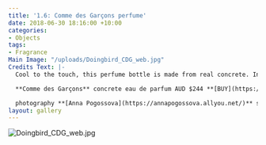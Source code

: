 ```yaml
---
title: '1.6: Comme des Garçons perfume'
date: 2018-06-30 18:16:00 +10:00
categories:
- Objects
tags:
- Fragrance
Main Image: "/uploads/Doingbird_CDG_web.jpg"
Credits Text: |-
  Cool to the touch, this perfume bottle is made from real concrete. Inside the bottle you'll find a woody scent appropriate for anyone who hates time-wasters.

  **Comme des Garçons** concrete eau de parfum AUD $244 **[BUY](https://bit.ly/2J7R0bs)**

  photography **[Anna Pogossova](https://annapogossova.allyou.net/)** styling **[Miguel Urbina Tan](https://www.instagram.com/miguelurbinatan)**
layout: gallery
---
```


![Doingbird_CDG_web.jpg](/uploads/Doingbird_CDG_web.jpg)